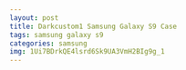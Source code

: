 ```yaml
---
layout: post
title: Darkcustom1 Samsung Galaxy S9 Case
tags: samsung galaxy s9
categories: samsung
img: 1Ui7BDrkQE4lsrd6Sk9UA3VmH2BIg9g_1
---
```


